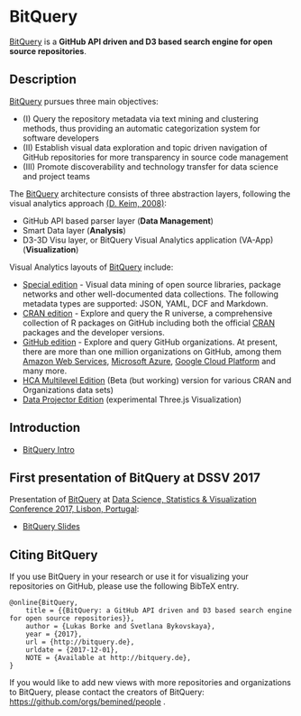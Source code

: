 # BitQuery

[BitQuery](http://bitquery.de) is a **GitHub API driven and D3 based search engine for open source repositories**.

## Description
[BitQuery](http://bitquery.de) pursues three main objectives:

- (I) Query the repository metadata via text mining and clustering methods, thus providing an automatic categorization system for software developers
- (II) Establish visual data exploration and topic driven navigation of GitHub repositories for more transparency in source code management
- (III) Promote discoverability and technology transfer for data science and project teams

The [BitQuery](http://bitquery.de) architecture consists of three abstraction layers, following the visual analytics approach [(D. Keim, 2008)](https://link.springer.com/chapter/10.1007%2F978-3-540-70956-5_7):

- GitHub API based parser layer (**Data Management**)
- Smart Data layer (**Analysis**)
- D3-3D Visu layer, or BitQuery Visual Analytics application (VA-App) (**Visualization**)

Visual Analytics layouts of [BitQuery](http://bitquery.de) include:
- [Special edition](http://bitquery.de/spec) - Visual data mining of open source libraries, package networks and other well-documented data collections. The following metadata types are supported: JSON, YAML, DCF and Markdown.
- [CRAN edition](http://bitquery.de/cran) - Explore and query the R universe, a comprehensive collection of R packages on GitHub including both the official [CRAN](https://github.com/cran) packages and the developer versions.
- [GitHub edition](http://bitquery.de/github) - Explore and query GitHub organizations. At present, there are more than one million organizations on GitHub, among them
[Amazon Web Services](https://github.com/aws), [Microsoft Azure](https://github.com/Azure), [Google Cloud Platform](https://github.com/GoogleCloudPlatform) and many more.
- [HCA Multilevel Edition](http://bitquery.de/hca) (Beta (but working) version for various CRAN and Organizations data sets)
- [Data Projector Edition](http://bitquery.de/dp) (experimental Three.js Visualization)

## Introduction

- [BitQuery Intro](BitQueryIntro.pdf)

## First presentation of BitQuery at DSSV 2017

Presentation of [BitQuery](http://bitquery.de) at [Data Science, Statistics & Visualization Conference 2017, Lisbon, Portugal](http://iasc-isi.org/dssv2017/):
- [BitQuery Slides](dssv2017_talk.pdf)

## Citing BitQuery

If you use BitQuery in your research or use it for visualizing your repositories on GitHub, please use the following BibTeX entry.

```
@online{BitQuery,
    title = {{BitQuery: a GitHub API driven and D3 based search engine for open source repositories}},
    author = {Lukas Borke and Svetlana Bykovskaya},
    year = {2017},
    url = {http://bitquery.de},
    urldate = {2017-12-01},
    NOTE = {Available at http://bitquery.de},
}
```

If you would like to add new views with more repositories and organizations to BitQuery, please contact the creators of BitQuery: https://github.com/orgs/bemined/people .

